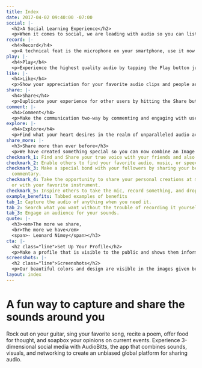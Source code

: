 ```yaml
---
title: Index
date: 2017-04-02 09:40:00 -07:00
social: |-
  <h2>A Social Learning Experience</h2>
  <p>When it comes to social, we are leading with audio so you can listen to your friends and strangers alike for what they have to say and offer.</p>
record: |-
  <h4>Record</h4>
  <p>A technical feat is the microphone on your smartphone, use it now to record anything you want.</p>
play: |-
  <h4>Play</h4>
  <p>Experience the highest quality audio by tapping the Play button just like you would on your iPod.</p>
like: |-
  <h4>Like</h4>
  <p>Show your appreciation for your favorite audio clips and people around the globe.</p>
share: |-
  <h4>Share</h4>
  <p>Duplicate your experience for other users by hitting the Share button.</p>
comment: |-
  <h4>Comment</h4>
  <p>Make the communication two-way by commenting and engaging with users.</p>
explore: |-
  <h4>Explore</h4>
  <p>Find what your heart desires in the realm of unparalleled audio available only on AudioBitts.</p>
share_more: |-
  <h3>Share more than ever before</h3>
  <p>We have created something special so you can now combine an Image with Audio and Caption it to create a powerful experience known as a Bitt, or AudioBitts.</p>
checkmark_1: Find and Share your true voice with your friends and also make new friends.
checkmark_2: Enable others to find your favorite audio, music, or speech on the web.
checkmark_3: Make a special bond with your followers by sharing your behind the scenes
  commentary.
checkmark_4: Take the opportunity to share your personal creations at music studio
  or with your favorite instrument.
checkmark_5: Inspire others to take the mic, record something, and drop it…
example_benefits: Tabbed examples of benefits
tab_1: Capture the audio of anything when you need it.
tab_2: Search what you want without the trouble of recording it yourself.
tab_3: Engage an audience for your sounds.
quote: |-
  <h3><em>The more we share,
  <br>The more we have</em>
  <span>- Leonard Nimoy</span></h3>
cta: |-
  <h2 class="line">Set Up Your Profile</h2>
  <p>Make a profile that is visible to the public and shows them information about your interests and also your contact information for social networking.</p>
screenshots: |-
  <h2 class="line">Screenshots</h2>
  <p>Our beautiful colors and design are visible in the images given below.</p>
layout: index
---
```


<h1>A fun way to capture and <span>share</span> the sounds around you</h1>
<p>Rock out on your guitar, sing your favorite song, recite a poem, offer food for thought, and soapbox your opinions on current events. Experience 3-dimensional social media with AudioBitts, the app that combines sounds, visuals, and networking to create an unbiased global platform for sharing audio.</p>